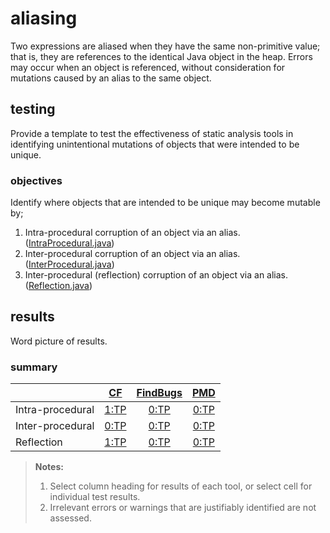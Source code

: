 # aliasing
Two expressions are aliased when they have the same non-primitive value; that is, they are references to the identical Java object in the heap. Errors may occur when an object is referenced, without consideration for mutations caused by an alias to the same object.

## testing
Provide a template to test the effectiveness of static analysis tools in identifying unintentional mutations of objects that were intended to be unique.

### objectives
Identify where objects that are intended to be unique may become mutable by;
1. Intra-procedural corruption of an object via an alias. ([IntraProcedural.java](https://github.com/michaelemery/staticanalysis/blob/master/checker/aliasing/IntraProcedural.java))
2. Inter-procedural corruption of an object via an alias. ([InterProcedural.java](https://github.com/michaelemery/staticanalysis/blob/master/checker/aliasing/InterProcedural.java))
3. Inter-procedural (reflection) corruption of an object via an alias. ([Reflection.java](https://github.com/michaelemery/staticanalysis/blob/master/checker/aliasing/Reflection.java))


## results

Word picture of results.

### summary

| | [CF](https://github.com/michaelemery/staticanalysis/blob/master/checker/aliasing/checkerframework.md) | [FindBugs](https://github.com/michaelemery/staticanalysis/blob/master/checker/aliasing/findbugs.md) | [PMD](https://github.com/michaelemery/staticanalysis/blob/master/checker/aliasing/pmd.md) |
| --- | :---: | :---: | :---: |
| Intra-procedural | [1:TP](https://github.com/michaelemery/staticanalysis/blob/master/checker/aliasing/checkerframework.md#intra-procedural) | [0:TP](https://github.com/michaelemery/staticanalysis/blob/master/checker/aliasing/findbugs.md#intra-procedural) | [0:TP](https://github.com/michaelemery/staticanalysis/blob/master/checker/aliasing/pmd.md#intra-procedural) |
| Inter-procedural | [0:TP](https://github.com/michaelemery/staticanalysis/blob/master/checker/aliasing/checkerframework.md#inter-procedural) | [0:TP](https://github.com/michaelemery/staticanalysis/blob/master/checker/aliasing/findbugs.md#inter-procedural) | [0:TP](https://github.com/michaelemery/staticanalysis/blob/master/checker/aliasing/pmd.md#inter-procedural) |
| Reflection | [1:TP](https://github.com/michaelemery/staticanalysis/blob/master/checker/aliasing/checkerframework.md#reflection) | [0:TP](https://github.com/michaelemery/staticanalysis/blob/master/checker/aliasing/findbugs.md#reflection) | [0:TP](https://github.com/michaelemery/staticanalysis/blob/master/checker/aliasing/pmd.md#reflection)|

> **Notes:** <br>
> 1. Select column heading for results of each tool, or select cell for individual test results.
> 2. Irrelevant errors or warnings that are justifiably identified are not assessed.